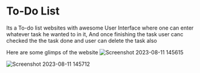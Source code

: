 # To-Do List
Its a To-do list websites with awesome User Interface where one can enter whatever task he wanted to in it, And once finishing the task user canc checked the the task done and user can delete the task also

Here are some glimps of the website
![Screenshot 2023-08-11 145615](https://github.com/PrathamKate/To-DoList/assets/89443924/9373f4f4-c655-4835-97a0-e415d11132d7)

![Screenshot 2023-08-11 145712](https://github.com/PrathamKate/To-DoList/assets/89443924/87315517-19fd-4ed2-ac4a-0fda1ec48b02)
